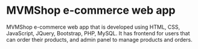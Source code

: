 # MVMShop e-commerce web app
MVMShop e-commerce web app that is developed using HTML, CSS, JavaScript, JQuery, Bootstrap, PHP, MySQL.
It has frontend for users that can order their products, and admin panel to manage products and orders.
